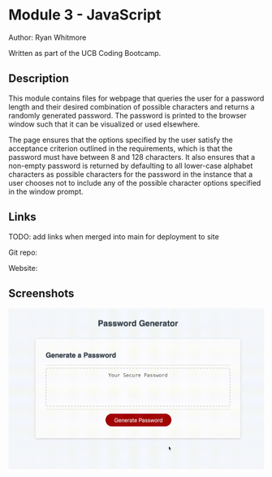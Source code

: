 # Module 3 - JavaScript

Author: Ryan Whitmore

Written as part of the UCB Coding Bootcamp.

## Description

This module contains files for webpage that queries the user for a password length and their desired combination of possible characters and returns a randomly generated password. The password is printed to the browser window such that it can be visualized or used elsewhere.

The page ensures that the options specified by the user satisfy the acceptance criterion outlined in the requirements, which is that the password must have between 8 and 128 characters. It also ensures that a non-empty password is returned by defaulting to all lower-case alphabet characters as possible characters for the password in the instance that a user chooses not to include any of the possible character options specified in the window prompt.

## Links

TODO: add links when merged into main for deployment to site

Git repo:

Website:

## Screenshots

![GIF of the web interface for password generation.](./images/output.gif)
